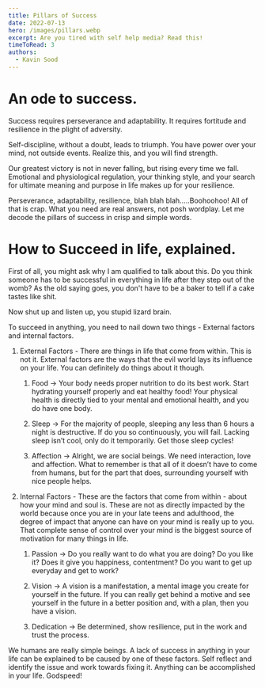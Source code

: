 ```yaml
---
title: Pillars of Success
date: 2022-07-13
hero: /images/pillars.webp
excerpt: Are you tired with self help media? Read this!
timeToRead: 3
authors:
  - Kavin Sood
---
```


# An ode to success.

Success requires perseverance and adaptability. It requires fortitude and resilience in the plight of adversity.

Self-discipline, without a doubt, leads to triumph. You have power over your mind, not outside events. Realize this, and you will find strength.

Our greatest victory is not in never falling, but rising every time we fall. Emotional and physiological regulation, your thinking style, and your search for
ultimate meaning and purpose in life makes up for your resilience.

Perseverance, adaptability, resilience, blah blah blah.....Boohoohoo! All of that is crap. What you need are real answers, not posh wordplay. Let me decode the pillars of success in crisp and simple words.

# How to Succeed in life, explained.

First of all, you might ask why I am qualified to talk about this. Do you think someone has to be successful in everything in life after they step out of the womb? As the old saying goes, you don't have to be a baker to tell if a cake tastes like shit.

Now shut up and listen up, you stupid lizard brain.

To succeed in anything, you need to nail down two things - External factors and internal factors.

1. External Factors - There are things in life that come from within. This is not it. External factors are the ways that the evil world lays its influence on your life. You can definitely do things about it though.

    1. Food → Your body needs proper nutrition to do its best work. Start hydrating yourself properly and eat healthy food! Your physical health is directly tied to your mental and emotional health, and you do have one body.

    2. Sleep → For the majority of people, sleeping any less than 6 hours a night is destructive. If do you so continuously, you will fail. Lacking sleep isn’t cool, only do it temporarily. Get those sleep cycles!

    3. Affection → Alright, we are social beings. We need interaction, love and affection. What to remember is that all of it doesn’t have to come from humans, but for the part that does, surrounding yourself with nice people helps.

2. Internal Factors - These are the factors that come from within - about how your mind and soul is. These are not as directly impacted by the world because once you are in your late teens and adulthood, the degree of impact that anyone can have on your mind is really up to you. That complete sense of control over your mind is the biggest source of motivation for many things in life.

    1. Passion → Do you really want to do what you are doing? Do you like it? Does it give you happiness, contentment? Do you want to get up everyday and get to work?

    2. Vision → A vision is a manifestation, a mental image you create for yourself in the future. If you can really get behind a motive and see yourself in the future in a better position and, with a plan, then you have a vision.

    3. Dedication → Be determined, show resilience, put in the work and trust the process.

We humans are really simple beings. A lack of success in anything in your life can be explained to be caused by one of these factors. Self reflect and identify the issue and work towards fixing it. Anything can be accomplished in your life. Godspeed!